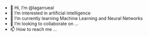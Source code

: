 - 👋 Hi, I’m @lagarrueal
- 👀 I’m interested in artificial intelligence
- 🌱 I’m currently learning Machine Learning and Neural Networks
- 💞️ I’m looking to collaborate on ...
- 📫 How to reach me ...

<!---
lagarrueal/lagarrueal is a ✨ special ✨ repository because its `README.md` (this file) appears on your GitHub profile.
You can click the Preview link to take a look at your changes.
--->
